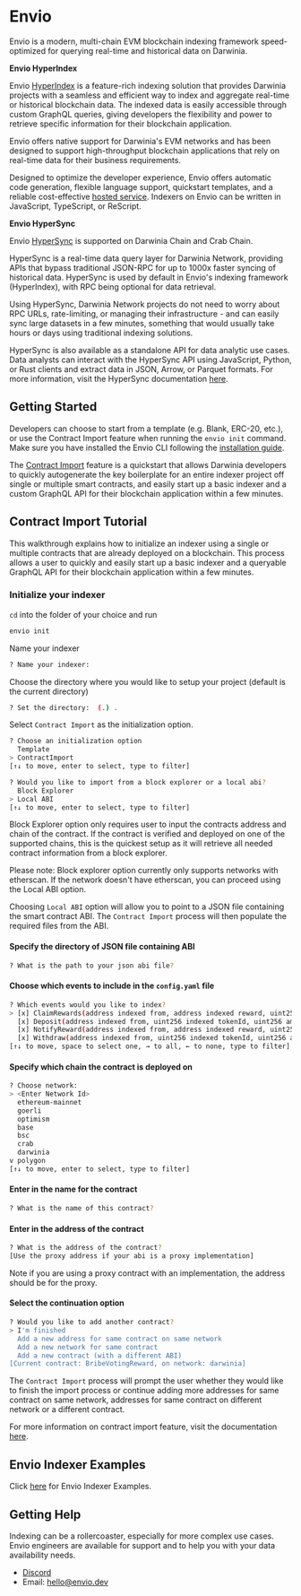 # Envio

Envio is a modern, multi-chain EVM blockchain indexing framework speed-optimized for querying real-time and historical data on Darwinia. 

**Envio HyperIndex**

Envio [HyperIndex](https://docs.envio.dev/docs/overview) is a feature-rich indexing solution that provides Darwinia projects with a seamless and efficient way to index and aggregate real-time or historical blockchain data. The indexed data is easily accessible through custom GraphQL queries, giving developers the flexibility and power to retrieve specific information for their blockchain application.

Envio offers native support for Darwinia's EVM networks and has been designed to support high-throughput blockchain applications that rely on real-time data for their business requirements.

Designed to optimize the developer experience, Envio offers automatic code generation, flexible language support, quickstart templates, and a reliable cost-effective [hosted service](https://docs.envio.dev/docs/hosted-service). Indexers on Envio can be written in JavaScript, TypeScript, or ReScript.

**Envio HyperSync**

Envio [HyperSync](https://docs.envio.dev/docs/hypersync) is supported on Darwinia Chain and Crab Chain.  

HyperSync is a real-time data query layer for Darwinia Network, providing APIs that bypass traditional JSON-RPC for up to 1000x faster syncing of historical data. HyperSync is used by default in Envio's indexing framework (HyperIndex), with RPC being optional for data retrieval. 

Using HyperSync, Darwinia Network projects do not need to worry about RPC URLs, rate-limiting, or managing their infrastructure - and can easily sync large datasets in a few minutes, something that would usually take hours or days using traditional indexing solutions. 

HyperSync is also available as a standalone API for data analytic use cases. Data analysts can interact with the HyperSync API using JavaScript, Python, or Rust clients and extract data in JSON, Arrow, or Parquet formats. For more information, visit the HyperSync documentation [here](https://docs.envio.dev/docs/overview-hypersync).

## Getting Started

Developers can choose to start from a template (e.g. Blank, ERC-20, etc.), or use the Contract Import feature when running the `envio init` command. Make sure you have installed the Envio CLI following the [installation guide](https://docs.envio.dev/docs/getting-started). 

The [Contract Import](https://docs.envio.dev/docs/contract-import) feature is a quickstart that allows Darwinia developers to quickly autogenerate the key boilerplate for an entire indexer project off single or multiple smart contracts, and easily start up a basic indexer and a custom GraphQL API for their blockchain application within a few minutes.

## Contract Import Tutorial

This walkthrough explains how to initialize an indexer using a single or multiple contracts that are already deployed on a blockchain. This process allows a user to quickly and easily start up a basic indexer and a queryable GraphQL API for their blockchain application within a few minutes.

### Initialize your indexer

`cd` into the folder of your choice and run

```bash
envio init
```

Name your indexer

```bash
? Name your indexer:
```

Choose the directory where you would like to setup your project (default is the current directory)

```bash
? Set the directory:  (.) .
```

Select `Contract Import` as the initialization option.

```bash
? Choose an initialization option
  Template
> ContractImport
[↑↓ to move, enter to select, type to filter]
```

```bash
? Would you like to import from a block explorer or a local abi?
  Block Explorer
> Local ABI
[↑↓ to move, enter to select, type to filter]
```

Block Explorer option only requires user to input the contracts address and chain of the contract. If the contract is verified and deployed on one of the supported chains, this is the quickest setup as it will retrieve all needed contract information from a block explorer. 

Please note: Block explorer option currently only supports networks with etherscan. If the network doesn't have etherscan, you can proceed using the Local ABI option. 

Choosing `Local ABI` option will allow you to point to a JSON file containing the smart contract ABI. The `Contract Import` process will then populate the required files from the ABI.

#### Specify the directory of JSON file containing ABI

```bash
? What is the path to your json abi file?
```

#### Choose which events to include in the `config.yaml` file

```bash
? Which events would you like to index?
> [x] ClaimRewards(address indexed from, address indexed reward, uint256 amount)
  [x] Deposit(address indexed from, uint256 indexed tokenId, uint256 amount)
  [x] NotifyReward(address indexed from, address indexed reward, uint256 indexed epoch, uint256 amount)
  [x] Withdraw(address indexed from, uint256 indexed tokenId, uint256 amount)
[↑↓ to move, space to select one, → to all, ← to none, type to filter]
```
#### Specify which chain the contract is deployed on
```bash
? Choose network:
> <Enter Network Id>
  ethereum-mainnet
  goerli
  optimism
  base
  bsc
  crab
  darwinia
v polygon
[↑↓ to move, enter to select, type to filter]
```
#### Enter in the name for the contract
```bash
? What is the name of this contract?
```
#### Enter in the address of the contract
```bash
? What is the address of the contract?
[Use the proxy address if your abi is a proxy implementation]
```
Note if you are using a proxy contract with an implementation, the address should be for the proxy.
#### Select the continuation option
```bash
? Would you like to add another contract?
> I'm finished
  Add a new address for same contract on same network
  Add a new network for same contract
  Add a new contract (with a different ABI)
[Current contract: BribeVotingReward, on network: darwinia]
```
The `Contract Import` process will prompt the user whether they would like to finish the import process or continue adding more addresses for same contract on same network, addresses for same contract on different network or a different contract.

For more information on contract import feature, visit the documentation [here](https://docs.envio.dev/docs/contract-import).

## Envio Indexer Examples
Click [here](https://docs.envio.dev/docs/example-uniswap-v3) for Envio Indexer Examples.

## Getting Help
Indexing can be a rollercoaster, especially for more complex use cases. Envio engineers are available for support and to help you with your data availability needs.
* [Discord](https://discord.gg/mZHNWgNCAc)
* Email: [hello@envio.dev](mailto:hello@envio.dev)
